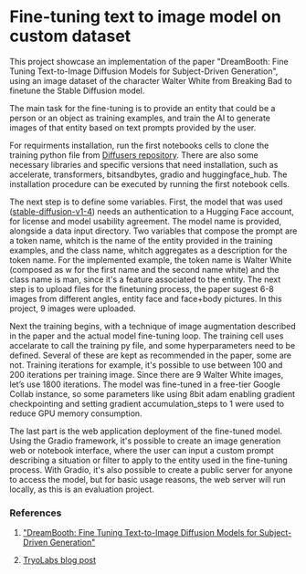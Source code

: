 # Fine-tuning text to image model on custom dataset
This project showcase an implementation of the paper "DreamBooth: Fine Tuning Text-to-Image Diffusion Models for Subject-Driven Generation", using an image dataset of the character Walter White from Breaking Bad to finetune the Stable Diffusion model.

The main task for the fine-tuning is to provide an entity that could be a person or an object as training examples, and train the AI to generate images of that entity based on text prompts provided by the user. 

For requirments installation, run the first notebooks cells to clone the training python file from [Diffusers repository](https://github.com/huggingface/diffusers/tree/main). There are also some necessary libraries and specific versions that need installation, such as accelerate, transformers, bitsandbytes, gradio and huggingface_hub. The installation procedure can be executed by running the first notebook cells.

The next step is to define some variables. First, the model that was used ([stable-diffusion-v1-4](https://huggingface.co/CompVis/stable-diffusion-v1-4)) needs an authentication to a Hugging Face account, for license and model usability agreement. The model name is provided, alongside a data input directory. Two variables that compose the prompt are a token name, whitch is the name of the entity provided in the training examples, and the class name, whitch aggregates as a description for the token name. For the implemented example, the token name is Walter White (composed as w for the first name and the second name white) and the class name is man, since it's a feature associated to the entity. The next step is to upload files for the finetuning process, the paper sugest 6-8 images from different angles, entity face and face+body pictures. In this project, 9 images were uploaded.

Next the training begins, with a technique of image augmentation described in the paper and the actual model fine-tuning loop. The training cell uses accelarate to call the training py file, and some hyperparameters need to be defined. Several of these are kept as recommended in the paper, some are not. Training iterations for example, it's possible to use between 100 and 200 iterations per training image. Since there are 9 Walter White images, let’s use 1800 iterations. The model was fine-tuned in a free-tier Google Collab instance, so some parameters like using 8bit adam enabling  gradient checkpointing and setting gradient accumulation_steps to 1 were used to reduce GPU memory consumption.

The last part is the web application deployment of the fine-tuned model. Using the Gradio framework, it's possible to create an image generation web or notebook interface, where the user can input a custom prompt describing a situation or filter to apply to the entity used in the fine-tuning process. With Gradio, it's also possible to create a public server for anyone to access the model, but for basic usage reasons, the web server will run locally, as this is an evaluation project. 


### References
1. ["DreamBooth: Fine Tuning Text-to-Image Diffusion Models for Subject-Driven Generation"](https://paperswithcode.com/paper/dreambooth-fine-tuning-text-to-image)

2. [TryoLabs blog post](https://tryolabs.com/blog/2022/10/25/the-guide-to-fine-tuning-stable-diffusion-with-your-own-images)
